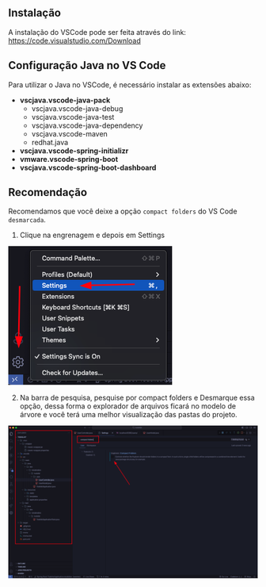 ## Instalação

A instalação do VSCode pode ser feita através do link:<br> https://code.visualstudio.com/Download

## Configuração Java no VS Code

Para utilizar o Java no VSCode, é necessário instalar as extensões abaixo:

- **vscjava.vscode-java-pack**
    - vscjava.vscode-java-debug
    - vscjava.vscode-java-test
    - vscjava.vscode-java-dependency
    - vscjava.vscode-maven
    - redhat.java
- **vscjava.vscode-spring-initializr**
- **vmware.vscode-spring-boot**
- **vscjava.vscode-spring-boot-dashboard**

## Recomendação

Recomendamos que você deixe a opção `compact folders` do VS Code `desmarcada`.<br>

1. Clique na engrenagem e depois em Settings<br>
<img src="./images/1.png">

2. Na barra de pesquisa, pesquise por compact folders e Desmarque essa opção, dessa forma o explorador de arquivos ficará no modelo de árvore e você terá uma melhor visualização das pastas do projeto.<br>
<img src="./images/2.png">